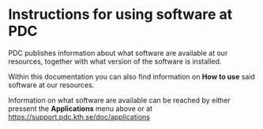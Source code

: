 
# Instructions for using software at PDC

PDC publishes information about what software are available at our resources, together
with what version of the software is installed.

Within this documentation you can also find information on **How to use** said software
at our resources.

Information on what software are available can be reached by either pressent the
**Applications** menu above or at https://support.pdc.kth.se/doc/applications
